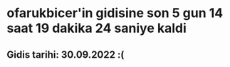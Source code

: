 # ofarukbicer'in gidisine son 5 gun 14 saat 19 dakika 24 saniye kaldi

## Gidis tarihi: 30.09.2022 :(